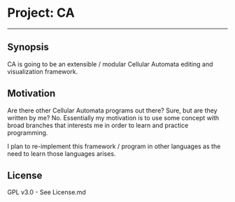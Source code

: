 # Project: CA
----------------------
## Synopsis
CA is going to be an extensible / modular Cellular Automata editing and visualization framework.
## Motivation
Are there other Cellular Automata programs out there? Sure, but are they written by me? No. Essentially my motivation is to use some concept with broad branches that interests me in order to learn and practice programming.

I plan to re-implement this framework / program in other languages as the need to learn those languages arises.
## License
GPL v3.0 - See License.md
